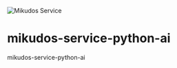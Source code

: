 ![Mikudos Service](https://img.shields.io/badge/MIKUDOS-GRPC--server-lightgrey?style=for-the-badge&logo=appveyor)

# mikudos-service-python-ai

mikudos-service-python-ai 
